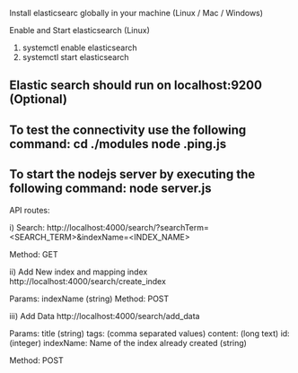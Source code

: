 Install elasticsearc globally in your machine (Linux / Mac / Windows)

Enable and Start elasticsearch (Linux)
1) systemctl enable elasticsearch
2) systemctl start elasticsearch

Elastic search should run on localhost:9200 (Optional)
--------------------------------------------------------------------------------------------
To test the connectivity use the following command:
cd ./modules
node .ping.js
---------------------------------------------------------------------------------------------
To start the nodejs server by executing the following command: 
node server.js
---------------------------------------------------------------------------------------------

API routes:

i) Search:
http://localhost:4000/search/?searchTerm=<SEARCH_TERM>&indexName=<INDEX_NAME>

Method: GET

ii) Add New index and mapping index
http://localhost:4000/search/create_index

Params: indexName (string)
Method: POST

iii) Add Data
http://localhost:4000/search/add_data

Params:
title (string)
tags: (comma separated values)
content: (long text)
id: (integer)
indexName: Name of the index already created (string)

Method: POST